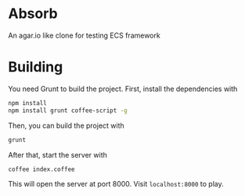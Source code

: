 # Absorb
An agar.io like clone for testing ECS framework

# Building
You need Grunt to build the project.
First, install the dependencies with

```sh
npm install
npm install grunt coffee-script -g
```

Then, you can build the project with

```sh
grunt
```

After that, start the server with

```sh
coffee index.coffee
```

This will open the server at port 8000. Visit ```localhost:8000``` to play.
